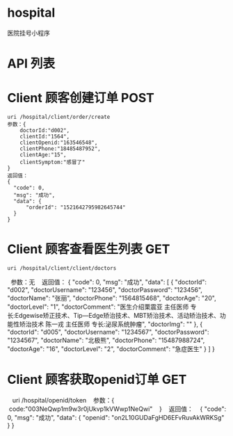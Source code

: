 # hospital
医院挂号小程序

#  API 列表
#  Client 顾客创建订单 POST
    uri /hospital/client/order/create
    参数：{
        doctorId:"d002",
        clientId:"1564",
        clientOpenid:"163546548",
        clientPhone:"18485487952",
        clientAge:"15",
        clientSymptom:"感冒了"
    }
    返回值：
    {
      "code": 0,
      "msg": "成功",
      "data": {
          "orderId": "1521642795982645744"
      }
    }
#  Client 顾客查看医生列表 GET
    uri /hospital/client/client/doctors
    参数：无
    返回值：
		{
			"code": 0,
			"msg": "成功",
			"data": [
					{
							"doctorId": "d002",
							"doctorUsername": "123456",
							"doctorPassword": "123456",
							"doctorName": "张丽",
							"doctorPhone": "1564815468",
							"doctorAge": "20",
							"doctorLevel": "1",
							"doctorComment": "医生介绍栗震亚 主任医师 专长:Edgewise矫正技术、Tip—Edge矫治技术、MBT矫治技术、活动矫治技术、功能性矫治技术 陈一戎 主任医师 专长:泌尿系统肿瘤",
							"doctorImg": ""
					},
					{
							"doctorId": "d005",
							"doctorUsername": "1234567",
							"doctorPassword": "1234567",
							"doctorName": "北极熊",
							"doctorPhone": "15487988724",
							"doctorAge": "16",
							"doctorLevel": "2",
							"doctorComment": "急症医生"
					}
			]
	}
  
#  Client 顾客获取openid订单 GET
    uri /hospital/openid/token
    参数：{
        code:"003NeQwp1m9w3r0jUkvp1kVWwp1NeQwi"
    }
    返回值：
    {
        "code": 0,
        "msg": "成功",
        "data": {
            "openid": "on2L10GUDaFgHD6EFvRuvAkWRKSg"
        }
    }
